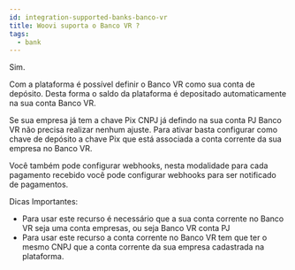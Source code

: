 ```yaml
---
id: integration-supported-banks-banco-vr
title: Woovi suporta o Banco VR ?
tags:
  - bank
---
```


Sim.

Com a plataforma é possível definir o Banco VR como sua conta de depósito. Desta forma o saldo da plataforma é depositado automaticamente na sua conta Banco VR.

Se sua empresa já tem a chave Pix CNPJ já defindo na sua conta PJ Banco VR não precisa realizar nenhum ajuste. Para ativar basta configurar como chave de depósito a chave Pix que está associada a conta corrente da sua empresa no Banco VR.

Você também pode configurar webhooks, nesta modalidade para cada pagamento recebido você pode configurar webhooks para ser notificado de pagamentos.

Dicas Importantes:

- Para usar este recurso é necessário que a sua conta corrente no Banco VR seja uma conta empresas, ou seja Banco VR conta PJ
- Para usar este recurso a conta corrente no Banco VR tem que ter o mesmo CNPJ que a conta corrente da sua empresa cadastrada na plataforma.
